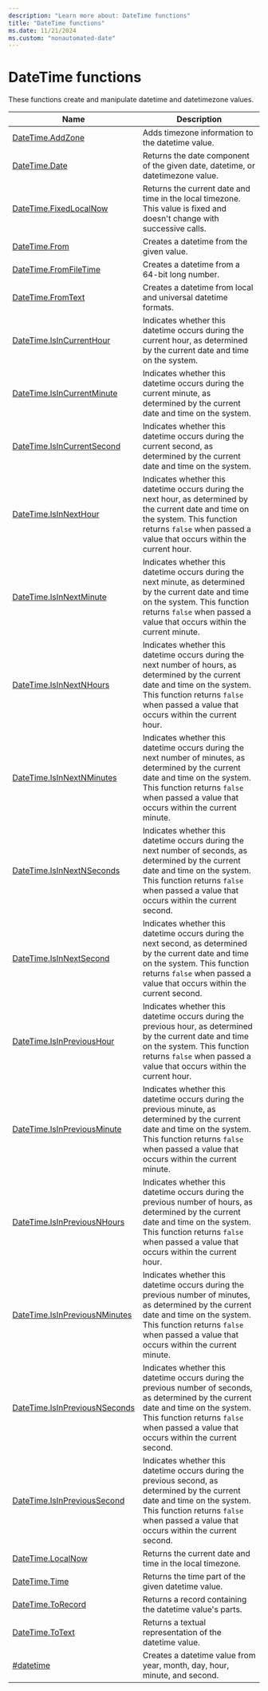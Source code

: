 ```yaml
---
description: "Learn more about: DateTime functions"
title: "DateTime functions"
ms.date: 11/21/2024
ms.custom: "nonautomated-date"
---
```

# DateTime functions

These functions create and manipulate datetime and datetimezone values.

|Name|Description|
|------------|---------------|
|[DateTime.AddZone](datetime-addzone.md)|Adds timezone information to the datetime value.|
|[DateTime.Date](datetime-date.md)|Returns the date component of the given date, datetime, or datetimezone value.|
|[DateTime.FixedLocalNow](datetime-fixedlocalnow.md)|Returns the current date and time in the local timezone. This value is fixed and doesn't change with successive calls.|
|[DateTime.From](datetime-from.md)|Creates a datetime from the given value.|
|[DateTime.FromFileTime](datetime-fromfiletime.md)|Creates a datetime from a 64-bit long number.|
|[DateTime.FromText](datetime-fromtext.md)|Creates a datetime from local and universal datetime formats.|
|[DateTime.IsInCurrentHour](datetime-isincurrenthour.md)|Indicates whether this datetime occurs during the current hour, as determined by the current date and time on the system.|
|[DateTime.IsInCurrentMinute](datetime-isincurrentminute.md)|Indicates whether this datetime occurs during the current minute, as determined by the current date and time on the system.|
|[DateTime.IsInCurrentSecond](datetime-isincurrentsecond.md)|Indicates whether this datetime occurs during the current second, as determined by the current date and time on the system.|
|[DateTime.IsInNextHour](datetime-isinnexthour.md)|Indicates whether this datetime occurs during the next hour, as determined by the current date and time on the system. This function returns `false` when passed a value that occurs within the current hour.|
|[DateTime.IsInNextMinute](datetime-isinnextminute.md)|Indicates whether this datetime occurs during the next minute, as determined by the current date and time on the system. This function returns `false` when passed a value that occurs within the current minute.|
|[DateTime.IsInNextNHours](datetime-isinnextnhours.md)|Indicates whether this datetime occurs during the next number of hours, as determined by the current date and time on the system. This function returns `false` when passed a value that occurs within the current hour.|
|[DateTime.IsInNextNMinutes](datetime-isinnextnminutes.md)|Indicates whether this datetime occurs during the next number of minutes, as determined by the current date and time on the system. This function returns `false` when passed a value that occurs within the current minute.|
|[DateTime.IsInNextNSeconds](datetime-isinnextnseconds.md)|Indicates whether this datetime occurs during the next number of seconds, as determined by the current date and time on the system. This function returns `false` when passed a value that occurs within the current second.|
|[DateTime.IsInNextSecond](datetime-isinnextsecond.md)|Indicates whether this datetime occurs during the next second, as determined by the current date and time on the system. This function returns `false` when passed a value that occurs within the current second.|
|[DateTime.IsInPreviousHour](datetime-isinprevioushour.md)|Indicates whether this datetime occurs during the previous hour, as determined by the current date and time on the system. This function returns `false` when passed a value that occurs within the current hour.|
|[DateTime.IsInPreviousMinute](datetime-isinpreviousminute.md)|Indicates whether this datetime occurs during the previous minute, as determined by the current date and time on the system. This function returns `false` when passed a value that occurs within the current minute.|
|[DateTime.IsInPreviousNHours](datetime-isinpreviousnhours.md)|Indicates whether this datetime occurs during the previous number of hours, as determined by the current date and time on the system. This function returns `false` when passed a value that occurs within the current hour.|
|[DateTime.IsInPreviousNMinutes](datetime-isinpreviousnminutes.md)|Indicates whether this datetime occurs during the previous number of minutes, as determined by the current date and time on the system. This function returns `false` when passed a value that occurs within the current minute.|
|[DateTime.IsInPreviousNSeconds](datetime-isinpreviousnseconds.md)|Indicates whether this datetime occurs during the previous number of seconds, as determined by the current date and time on the system. This function returns `false` when passed a value that occurs within the current second.|
|[DateTime.IsInPreviousSecond](datetime-isinprevioussecond.md)|Indicates whether this datetime occurs during the previous second, as determined by the current date and time on the system. This function returns `false` when passed a value that occurs within the current second.|
|[DateTime.LocalNow](datetime-localnow.md)|Returns the current date and time in the local timezone.|
|[DateTime.Time](datetime-time.md)|Returns the time part of the given datetime value.|
|[DateTime.ToRecord](datetime-torecord.md)|Returns a record containing the datetime value's parts.|
|[DateTime.ToText](datetime-totext.md)|Returns a textual representation of the datetime value.|
|[#datetime](sharpdatetime.md)|Creates a datetime value from year, month, day, hour, minute, and second.|

